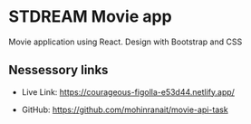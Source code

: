 # STDREAM Movie app
Movie application using React. Design with Bootstrap and CSS


## Nessessory links
- Live Link: https://courageous-figolla-e53d44.netlify.app/

- GitHub: https://github.com/mohinranait/movie-api-task
